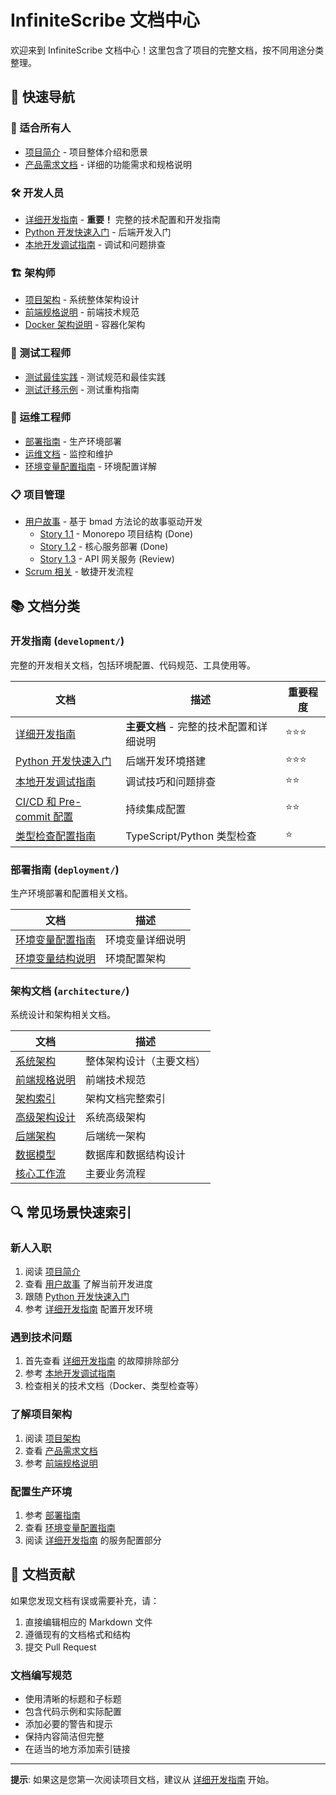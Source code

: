 # InfiniteScribe 文档中心

欢迎来到 InfiniteScribe 文档中心！这里包含了项目的完整文档，按不同用途分类整理。

## 🎯 快速导航

### 👥 适合所有人
- [项目简介](./project-brief.md) - 项目整体介绍和愿景
- [产品需求文档](./prd.md) - 详细的功能需求和规格说明

### 🛠️ 开发人员
- [详细开发指南](./development/detailed-development-guide.md) - **重要！** 完整的技术配置和开发指南
- [Python 开发快速入门](./development/python-dev-quickstart.md) - 后端开发入门
- [本地开发调试指南](./development/local-development-guide.md) - 调试和问题排查

### 🏗️ 架构师
- [项目架构](./architecture.md) - 系统整体架构设计
- [前端规格说明](./front-end-spec.md) - 前端技术规范
- [Docker 架构说明](./development/docker-architecture.md) - 容器化架构

### 🧪 测试工程师
- [测试最佳实践](./testing-best-practices.md) - 测试规范和最佳实践
- [测试迁移示例](./testing-migration-example.md) - 测试重构指南

### 🚀 运维工程师
- [部署指南](./deployment/) - 生产环境部署
- [运维文档](./operations/) - 监控和维护
- [环境变量配置指南](./deployment/environment-variables.md) - 环境配置详解

### 📋 项目管理
- [用户故事](./stories/) - 基于 bmad 方法论的故事驱动开发
  - [Story 1.1](./stories/1.1.story.md) - Monorepo 项目结构 (Done)
  - [Story 1.2](./stories/1.2.story.md) - 核心服务部署 (Done)
  - [Story 1.3](./stories/1.3.story.md) - API 网关服务 (Review)
- [Scrum 相关](./scrum/) - 敏捷开发流程

## 📚 文档分类

### 开发指南 (`development/`)
完整的开发相关文档，包括环境配置、代码规范、工具使用等。

| 文档 | 描述 | 重要程度 |
|------|------|----------|
| [详细开发指南](./development/detailed-development-guide.md) | **主要文档** - 完整的技术配置和详细说明 | ⭐⭐⭐ |
| [Python 开发快速入门](./development/python-dev-quickstart.md) | 后端开发环境搭建 | ⭐⭐⭐ |
| [本地开发调试指南](./development/local-development-guide.md) | 调试技巧和问题排查 | ⭐⭐ |
| [CI/CD 和 Pre-commit 配置](./development/ci-cd-and-pre-commit.md) | 持续集成配置 | ⭐⭐ |
| [类型检查配置指南](./development/type-checking-setup.md) | TypeScript/Python 类型检查 | ⭐ |

### 部署指南 (`deployment/`)
生产环境部署和配置相关文档。

| 文档 | 描述 |
|------|------|
| [环境变量配置指南](./deployment/environment-variables.md) | 环境变量详细说明 |
| [环境变量结构说明](./deployment/environment-structure.md) | 环境配置架构 |

### 架构文档 (`architecture/`)
系统设计和架构相关文档。

| 文档 | 描述 |
|------|------|
| [系统架构](./architecture.md) | 整体架构设计（主要文档） |
| [前端规格说明](./front-end-spec.md) | 前端技术规范 |
| [架构索引](./architecture/index.md) | 架构文档完整索引 |
| [高级架构设计](./architecture/high-level-architecture.md) | 系统高级架构 |
| [后端架构](./architecture/backend-architecture-unified-structure.md) | 后端统一架构 |
| [数据模型](./architecture/data-models.md) | 数据库和数据结构设计 |
| [核心工作流](./architecture/core-workflows.md) | 主要业务流程 |

## 🔍 常见场景快速索引

### 新人入职
1. 阅读 [项目简介](./project-brief.md)
2. 查看 [用户故事](./stories/) 了解当前开发进度
3. 跟随 [Python 开发快速入门](./development/python-dev-quickstart.md)
4. 参考 [详细开发指南](./development/detailed-development-guide.md) 配置开发环境

### 遇到技术问题
1. 首先查看 [详细开发指南](./development/detailed-development-guide.md) 的故障排除部分
2. 参考 [本地开发调试指南](./development/local-development-guide.md)
3. 检查相关的技术文档（Docker、类型检查等）

### 了解项目架构
1. 阅读 [项目架构](./architecture.md)
2. 查看 [产品需求文档](./prd.md)
3. 参考 [前端规格说明](./front-end-spec.md)

### 配置生产环境
1. 参考 [部署指南](./deployment/)
2. 查看 [环境变量配置指南](./deployment/environment-variables.md)
3. 阅读 [详细开发指南](./development/detailed-development-guide.md) 的服务配置部分

## 📝 文档贡献

如果您发现文档有误或需要补充，请：

1. 直接编辑相应的 Markdown 文件
2. 遵循现有的文档格式和结构
3. 提交 Pull Request

### 文档编写规范

- 使用清晰的标题和子标题
- 包含代码示例和实际配置
- 添加必要的警告和提示
- 保持内容简洁但完整
- 在适当的地方添加索引链接

---

**提示**: 如果这是您第一次阅读项目文档，建议从 [详细开发指南](./development/detailed-development-guide.md) 开始。 